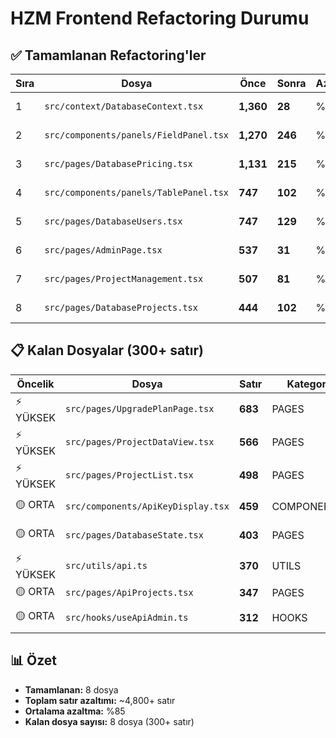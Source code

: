 # HZM Frontend Refactoring Durumu

## ✅ Tamamlanan Refactoring'ler

| Sıra | Dosya | Önce | Sonra | Azalma | Durum |
|------|-------|------|-------|---------|--------|
| 1 | `src/context/DatabaseContext.tsx` | **1,360** | **28** | %98 | ✅ Tamamlandı |
| 2 | `src/components/panels/FieldPanel.tsx` | **1,270** | **246** | %81 | ✅ Tamamlandı |
| 3 | `src/pages/DatabasePricing.tsx` | **1,131** | **215** | %81 | ✅ Tamamlandı |
| 4 | `src/components/panels/TablePanel.tsx` | **747** | **102** | %86 | ✅ Tamamlandı |
| 5 | `src/pages/DatabaseUsers.tsx` | **747** | **129** | %83 | ✅ Tamamlandı |
| 6 | `src/pages/AdminPage.tsx` | **537** | **31** | %94 | ✅ Tamamlandı |
| 7 | `src/pages/ProjectManagement.tsx` | **507** | **81** | %84 | ✅ Tamamlandı |
| 8 | `src/pages/DatabaseProjects.tsx` | **444** | **102** | %77 | ✅ Tamamlandı |

## 📋 Kalan Dosyalar (300+ satır)

| Öncelik | Dosya | Satır | Kategori | Not |
|---------|-------|--------|----------|-----|
| ⚡ YÜKSEK | `src/pages/UpgradePlanPage.tsx` | **683** | PAGES | Plan yükseltme |
| ⚡ YÜKSEK | `src/pages/ProjectDataView.tsx` | **566** | PAGES | Proje data görünümü |
| ⚡ YÜKSEK | `src/pages/ProjectList.tsx` | **498** | PAGES | Proje listesi |
| 🟡 ORTA | `src/components/ApiKeyDisplay.tsx` | **459** | COMPONENTS | API key görüntüleme |
| 🟡 ORTA | `src/pages/DatabaseState.tsx` | **403** | PAGES | Veritabanı durumu |
| ⚡ YÜKSEK | `src/utils/api.ts` | **370** | UTILS | API çağrıları |
| 🟡 ORTA | `src/pages/ApiProjects.tsx` | **347** | PAGES | API projeleri |
| 🟡 ORTA | `src/hooks/useApiAdmin.ts` | **312** | HOOKS | Admin API hook |

## 📊 Özet
- **Tamamlanan:** 8 dosya
- **Toplam satır azaltımı:** ~4,800+ satır
- **Ortalama azaltma:** %85
- **Kalan dosya sayısı:** 8 dosya (300+ satır)